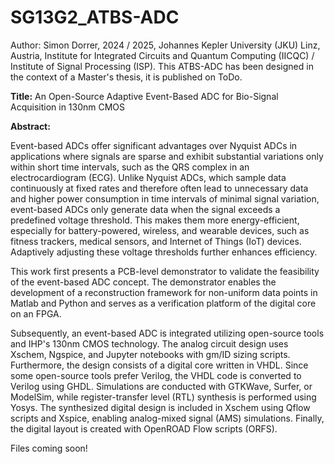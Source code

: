 # SG13G2_ATBS-ADC
 Author: Simon Dorrer, 2024 / 2025, Johannes Kepler University (JKU) Linz, Austria, Institute for Integrated Circuits and Quantum Computing (IICQC) / Institute of Signal Processing (ISP). This ATBS-ADC has been designed in the context of a Master's thesis, it is published on ToDo.

**Title:** An Open-Source Adaptive Event-Based ADC for Bio-Signal Acquisition in 130nm CMOS

**Abstract:**

Event-based ADCs offer significant advantages over Nyquist ADCs in applications where signals are sparse and exhibit substantial variations only within short time intervals, such as the QRS complex in an electrocardiogram (ECG). Unlike Nyquist ADCs, which sample data continuously at fixed rates and therefore often lead to unnecessary data and higher power consumption in time intervals of minimal signal variation, event-based ADCs only generate data when the signal exceeds a predefined voltage threshold. This makes them more energy-efficient, especially for battery-powered, wireless, and wearable devices, such as fitness trackers, medical sensors, and Internet of Things (IoT) devices. Adaptively adjusting these voltage thresholds further enhances efficiency.

This work first presents a PCB-level demonstrator to validate the feasibility of the event-based ADC concept. The demonstrator enables the development of a reconstruction framework for non-uniform data points in Matlab and Python and serves as a verification platform of the digital core on an FPGA.

Subsequently, an event-based ADC is integrated utilizing open-source tools and IHP's 130nm CMOS technology. The analog circuit design uses Xschem, Ngspice, and Jupyter notebooks with gm/ID sizing scripts. Furthermore, the design consists of a digital core written in VHDL. Since some open-source tools prefer Verilog, the VHDL code is converted to Verilog using GHDL. Simulations are conducted with GTKWave, Surfer, or ModelSim, while register-transfer level (RTL) synthesis is performed using Yosys. The synthesized digital design is included in Xschem using Qflow scripts and Xspice, enabling analog-mixed signal (AMS) simulations. Finally, the digital layout is created with OpenROAD Flow scripts (ORFS).



Files coming soon!
